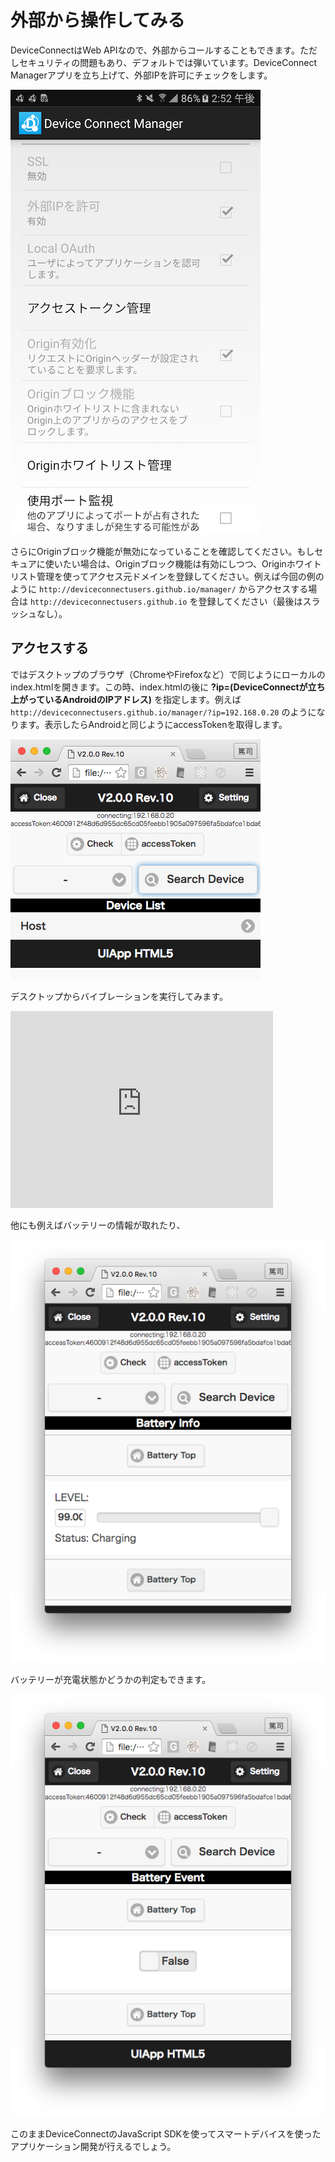 # 外部から操作してみる

DeviceConnectはWeb APIなので、外部からコールすることもできます。ただしセキュリティの問題もあり、デフォルトでは弾いています。DeviceConnect Managerアプリを立ち上げて、外部IPを許可にチェックをします。

![](/images/android/external-access-1.png)

さらにOriginブロック機能が無効になっていることを確認してください。もしセキュアに使いたい場合は、Originブロック機能は有効にしつつ、Originホワイトリスト管理を使ってアクセス元ドメインを登録してください。例えば今回の例のように `http://deviceconnectusers.github.io/manager/` からアクセスする場合は `http://deviceconnectusers.github.io` を登録してください（最後はスラッシュなし）。

## アクセスする

ではデスクトップのブラウザ（ChromeやFirefoxなど）で同じようにローカルのindex.htmlを開きます。この時、index.htmlの後に **?ip=(DeviceConnectが立ち上がっているAndroidのIPアドレス)** を指定します。例えば `http://deviceconnectusers.github.io/manager/?ip=192.168.0.20` のようになります。表示したらAndroidと同じようにaccessTokenを取得します。

![](/images/android/deviceconnect-android-6.png)

デスクトップからバイブレーションを実行してみます。

<iframe width="420" height="315" src="https://www.youtube.com/embed/6vdS9k1AdAQ" frameborder="0" allowfullscreen></iframe>

他にも例えばバッテリーの情報が取れたり、

![](/images/android/deviceconnect-android-5.png)

バッテリーが充電状態かどうかの判定もできます。

![](/images/android/deviceconnect-android-4.png)

このままDeviceConnectのJavaScript SDKを使ってスマートデバイスを使ったアプリケーション開発が行えるでしょう。

